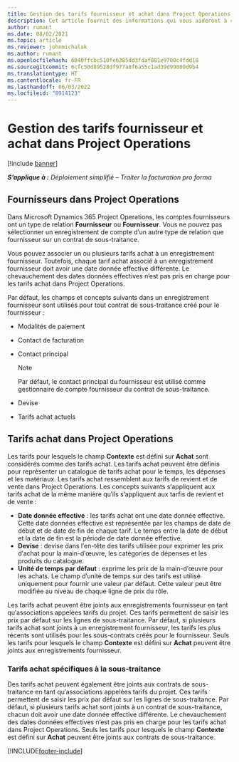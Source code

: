 ```yaml
---
title: Gestion des tarifs fournisseur et achat dans Project Operations
description: Cet article fournit des informations qui vous aideront à créer et à gérer les données des fournisseurs et les tarifs d’achat pour la sous-traitance.
author: rumant
ms.date: 08/02/2021
ms.topic: article
ms.reviewer: johnmichalak
ms.author: rumant
ms.openlocfilehash: 6840ffcbc510fe6385dd3fdaf881e9700c4fdd18
ms.sourcegitcommit: 6cfc50d89528df977a8f6a55c1ad39d99800d9b4
ms.translationtype: HT
ms.contentlocale: fr-FR
ms.lasthandoff: 06/03/2022
ms.locfileid: "8914123"
---
```

# <a name="vendor-and-purchase-price-list-management-in-project-operations"></a>Gestion des tarifs fournisseur et achat dans Project Operations

[!include [banner](../../includes/dataverse-preview.md)]

_**S’applique à :** Déploiement simplifié – Traiter la facturation pro forma_

## <a name="vendors-in-project-operations"></a>Fournisseurs dans Project Operations

Dans Microsoft Dynamics 365 Project Operations, les comptes fournisseurs ont un type de relation **Fournisseur** ou **Fournisseur**. Vous ne pouvez pas sélectionner un enregistrement de compte d′un autre type de relation que fournisseur sur un contrat de sous-traitance.

Vous pouvez associer un ou plusieurs tarifs achat à un enregistrement fournisseur. Toutefois, chaque tarif achat associé à un enregistrement fournisseur doit avoir une date donnée effective différente. Le chevauchement des dates données effectives n’est pas pris en charge pour les tarifs achat dans Project Operations.

Par défaut, les champs et concepts suivants dans un enregistrement fournisseur sont utilisés pour tout contrat de sous-traitance créé pour le fournisseur :

- Modalités de paiement
- Contact de facturation
- Contact principal

    > [!NOTE]
    > Par défaut, le contact principal du fournisseur est utilisé comme gestionnaire de compte fournisseur du contrat de sous-traitance.

- Devise
- Tarifs achat actuels

## <a name="purchase-price-lists-in-project-operations"></a>Tarifs achat dans Project Operations

Les tarifs pour lesquels le champ **Contexte** est défini sur **Achat** sont considérés comme des tarifs achat. Les tarifs achat peuvent être définis pour représenter un catalogue de tarifs achat pour le temps, les dépenses et les matériaux. Les tarifs achat ressemblent aux tarifs de revient et de vente dans Project Operations. Les concepts suivants s′appliquent aux tarifs achat de la même manière qu′ils s′appliquent aux tarfis de revient et de vente :

- **Date donnée effective** : les tarifs achat ont une date donnée effective. Cette date données effective est représentée par les champs de date de début et de date de fin de chaque tarif. Le temps entre la date de début et la date de fin est la période de date donnée effective.
- **Devise** : devise dans l′en-tête des tarifs utilisée pour exprimer les prix d′achat pour la main-d′œuvre, les catégories de dépenses et les produits du catalogue.
- **Unité de temps par défaut** : exprime les prix de la main-d′œuvre pour les achats. Le champ d′unité de temps sur des tarifs est utilisé uniquement pour fournir une valeur par défaut. Cette valeur peut être modifiée au niveau de chaque ligne de prix du rôle.

Les tarifs achat peuvent être joints aux enregistrements fournisseur en tant qu′associations appelées tarifs du projet. Ces tarifs permettent de saisir les prix par défaut sur les lignes de sous-traitance. Par défaut, si plusieurs tarifs achat sont joints à un enregistrement fournisseur, les tarifs les plus récents sont utilisés pour les sous-contrats créés pour le fournisseur. Seuls les tarifs pour lesquels le champ **Contexte** est défini sur **Achat** peuvent être joints aux enregistrements fournisseur.

### <a name="subcontract-specific-purchase-price-lists"></a>Tarifs achat spécifiques à la sous-traitance

Des tarifs achat peuvent également être joints aux contrats de sous-traitance en tant qu′associations appelées tarifs du projet. Ces tarifs permettent de saisir les prix par défaut sur les lignes de sous-traitance. Par défaut, si plusieurs tarifs achat sont joints à un contrat de sous-traitance, chacun doit avoir une date donnée effective différente. Le chevauchement des dates données effectives n’est pas pris en charge pour les tarifs achat dans Project Operations. Seuls les tarifs pour lesquels le champ **Contexte** est défini sur **Achat** peuvent être joints aux contrats de sous-traitance.

[!INCLUDE[footer-include](../../includes/footer-banner.md)]
